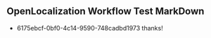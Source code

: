 ## OpenLocalization Workflow Test MarkDown
* 6175ebcf-0bf0-4c14-9590-748cadbd1973 
thanks!<!--HONumber=Mar16_HO3-->
